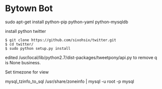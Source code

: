 Bytown Bot
==========

sudo apt-get install python-pip python-yaml python-mysqldb

install python twitter

    $ git clone https://github.com/sixohsix/twitter.git
    $ cd twitter/
    $ sudo python setup.py install

edited /usr/local/lib/python2.7/dist-packages/tweetpony/api.py to remove q is None business.

Set timezone for view

mysql_tzinfo_to_sql /usr/share/zoneinfo | mysql -u root -p mysql

